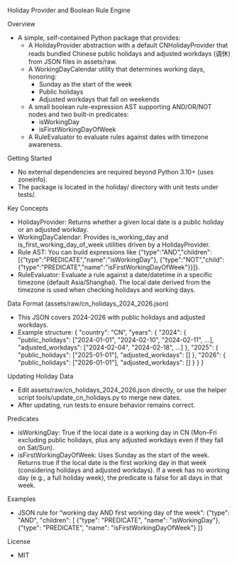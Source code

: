 Holiday Provider and Boolean Rule Engine

Overview
- A simple, self-contained Python package that provides:
  - A HolidayProvider abstraction with a default CNHolidayProvider that reads bundled Chinese public holidays and adjusted workdays (调休) from JSON files in assets/raw.
  - A WorkingDayCalendar utility that determines working days, honoring:
    - Sunday as the start of the week
    - Public holidays
    - Adjusted workdays that fall on weekends
  - A small boolean rule-expression AST supporting AND/OR/NOT nodes and two built-in predicates:
    - isWorkingDay
    - isFirstWorkingDayOfWeek
  - A RuleEvaluator to evaluate rules against dates with timezone awareness.

Getting Started
- No external dependencies are required beyond Python 3.10+ (uses zoneinfo).
- The package is located in the holiday/ directory with unit tests under tests/.

Key Concepts
- HolidayProvider: Returns whether a given local date is a public holiday or an adjusted workday.
- WorkingDayCalendar: Provides is_working_day and is_first_working_day_of_week utilities driven by a HolidayProvider.
- Rule AST: You can build expressions like {"type":"AND","children":[{"type":"PREDICATE","name":"isWorkingDay"}, {"type":"NOT","child":{"type":"PREDICATE","name":"isFirstWorkingDayOfWeek"}}]}.
- RuleEvaluator: Evaluate a rule against a date/datetime in a specific timezone (default Asia/Shanghai). The local date derived from the timezone is used when checking holidays and working days.

Data Format (assets/raw/cn_holidays_2024_2026.json)
- This JSON covers 2024-2026 with public holidays and adjusted workdays.
- Example structure:
{
  "country": "CN",
  "years": {
    "2024": {
      "public_holidays": ["2024-01-01", "2024-02-10", "2024-02-11", ...],
      "adjusted_workdays": ["2024-02-04", "2024-02-18", ...]
    },
    "2025": {
      "public_holidays": ["2025-01-01"],
      "adjusted_workdays": []
    },
    "2026": {
      "public_holidays": ["2026-01-01"],
      "adjusted_workdays": []
    }
  }
}

Updating Holiday Data
- Edit assets/raw/cn_holidays_2024_2026.json directly, or use the helper script tools/update_cn_holidays.py to merge new dates.
- After updating, run tests to ensure behavior remains correct.

Predicates
- isWorkingDay: True if the local date is a working day in CN (Mon–Fri excluding public holidays, plus any adjusted workdays even if they fall on Sat/Sun).
- isFirstWorkingDayOfWeek: Uses Sunday as the start of the week. Returns true if the local date is the first working day in that week (considering holidays and adjusted workdays). If a week has no working day (e.g., a full holiday week), the predicate is false for all days in that week.

Examples
- JSON rule for “working day AND first working day of the week”:
{"type": "AND", "children": [
  {"type": "PREDICATE", "name": "isWorkingDay"},
  {"type": "PREDICATE", "name": "isFirstWorkingDayOfWeek"}
]}

License
- MIT
